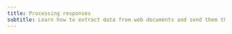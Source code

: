 ```yaml
---
title: Processing responses
subtitle: Learn how to extract data from web documents and send them through the processing pipeline.
---
```

